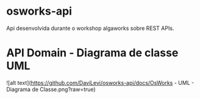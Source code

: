 # osworks-api
Api desenvolvida durante o workshop algaworks sobre REST APIs.

# API Domain - Diagrama de classe UML
![alt text](https://github.com/DaviLevi/osworks-api/docs/OsWorks - UML - Diagrama de Classe.png?raw=true)